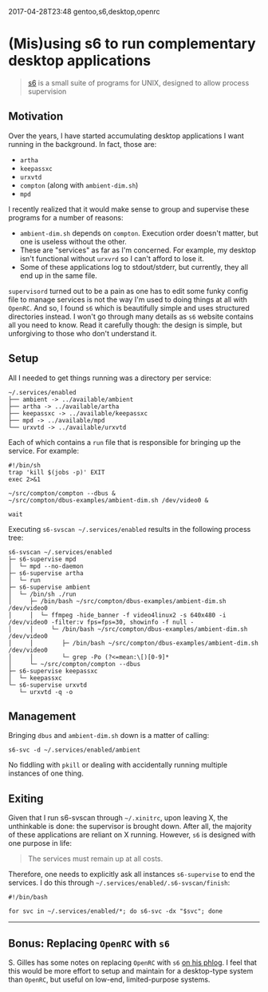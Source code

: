 2017-04-28T23:48 gentoo,s6,desktop,openrc
# (Mis)using s6 to run complementary desktop applications

> [s6](http://www.skarnet.org/software/s6/index.html) is a small suite of programs for UNIX, designed to allow process supervision

## Motivation

Over the years, I have started accumulating desktop applications I want running in the background. In fact, those are:

* `artha`
* `keepassxc`
* `urxvtd`
* `compton` (along with `ambient-dim.sh`)
* `mpd`

I recently realized that it would make sense to group and supervise these programs for a number of reasons:

* `ambient-dim.sh` depends on `compton`. Execution order doesn't matter, but one is useless without the other.
* These are "services" as far as I'm concerned. For example, my desktop isn't functional without `urxvrd` so I can't afford to lose it.
* Some of these applications log to stdout/stderr, but currently, they all end up in the same file.

`supervisord` turned out to be a pain as one has to edit some funky config file to manage services is not the way I'm used to doing things at all with `OpenRC`. And so, I found `s6` which is beautifully simple and uses structured directories instead. I won't go through many details as `s6` website contains all you need to know. Read it carefully though: the design is simple, but unforgiving to those who don't understand it.

## Setup

All I needed to get things running was a directory per service:

    ~/.services/enabled
    ├── ambient -> ../available/ambient
    ├── artha -> ../available/artha
    ├── keepassxc -> ../available/keepassxc
    ├── mpd -> ../available/mpd
    └── urxvtd -> ../available/urxvtd

Each of which contains a `run` file that is responsible for bringing up the service. For example:

    #!/bin/sh
    trap 'kill $(jobs -p)' EXIT
    exec 2>&1

    ~/src/compton/compton --dbus &
    ~/src/compton/dbus-examples/ambient-dim.sh /dev/video0 &

    wait

Executing `s6-svscan ~/.services/enabled` results in the following process tree:

    s6-svscan ~/.services/enabled
    ├─ s6-supervise mpd
    │  └─ mpd --no-daemon
    ├─ s6-supervise artha
    │  └─ run
    ├─ s6-supervise ambient
    │  └─ /bin/sh ./run
    │     ├─ /bin/bash ~/src/compton/dbus-examples/ambient-dim.sh /dev/video0
    │     │  └─ ffmpeg -hide_banner -f video4linux2 -s 640x480 -i /dev/video0 -filter:v fps=fps=30, showinfo -f null -
    │     │     └─ /bin/bash ~/src/compton/dbus-examples/ambient-dim.sh /dev/video0
    │     │        ├─ /bin/bash ~/src/compton/dbus-examples/ambient-dim.sh /dev/video0
    │     │        └─ grep -Po (?<=mean:\[)[0-9]*
    │     └─ ~/src/compton/compton --dbus
    ├─ s6-supervise keepassxc
    │  └─ keepassxc
    └─ s6-supervise urxvtd
       └─ urxvtd -q -o

## Management

Bringing `dbus` and `ambient-dim.sh` down is a matter of calling:

    s6-svc -d ~/.services/enabled/ambient

No fiddling with `pkill` or dealing with accidentally running multiple instances of one thing.

## Exiting

Given that I run s6-svscan through `~/.xinitrc`, upon leaving X, the unthinkable is done: the supervisor is brought down. After all, the majority of these applications are reliant on X running. However, `s6` is designed with one purpose in life:

> The services must remain up at all costs.

Therefore, one needs to explicitly ask all instances `s6-supervise` to end the services. I do this through `~/.services/enabled/.s6-svscan/finish`:

    #!/bin/bash

    for svc in ~/.services/enabled/*; do s6-svc -dx "$svc"; done

---

## Bonus: Replacing `OpenRC` with `s6`

S\. Gilles has some notes on replacing `OpenRC` with `s6` [on his phlog](gopher://sdf.org/0/users/sgilles/phlog/2017-01-22_setting_up_s6.txt). I feel that this would be more effort to setup and maintain for a desktop-type system than `OpenRC`, but useful on low-end, limited-purpose systems.
